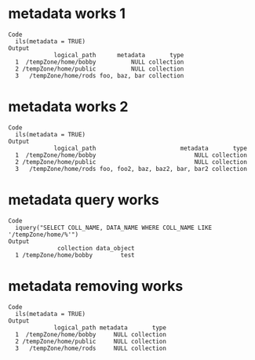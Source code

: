 # metadata works 1

    Code
      ils(metadata = TRUE)
    Output
                 logical_path      metadata       type
      1  /tempZone/home/bobby          NULL collection
      2 /tempZone/home/public          NULL collection
      3   /tempZone/home/rods foo, baz, bar collection

# metadata works 2

    Code
      ils(metadata = TRUE)
    Output
                 logical_path                        metadata       type
      1  /tempZone/home/bobby                            NULL collection
      2 /tempZone/home/public                            NULL collection
      3   /tempZone/home/rods foo, foo2, baz, baz2, bar, bar2 collection

# metadata query works

    Code
      iquery("SELECT COLL_NAME, DATA_NAME WHERE COLL_NAME LIKE '/tempZone/home/%'")
    Output
                  collection data_object
      1 /tempZone/home/bobby        test

# metadata removing works

    Code
      ils(metadata = TRUE)
    Output
                 logical_path metadata       type
      1  /tempZone/home/bobby     NULL collection
      2 /tempZone/home/public     NULL collection
      3   /tempZone/home/rods     NULL collection

